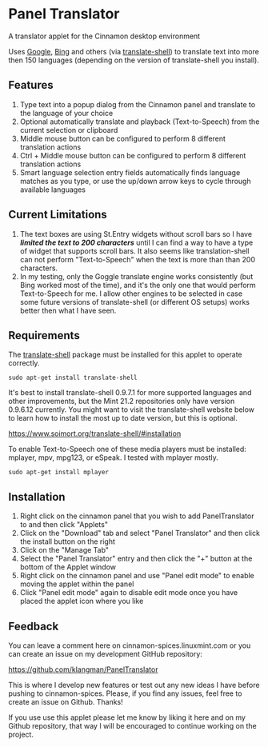 # Panel Translator
A translator applet for the Cinnamon desktop environment

Uses [Google](https://translate.google.com/), [Bing](https://www.bing.com/translator) and others (via [translate-shell](https://github.com/soimort/translate-shell)) to translate text into more then 150 languages (depending on the version of translate-shell you install).

## Features

1. Type text into a popup dialog from the Cinnamon panel and translate to the language of your choice
2. Optional automatically translate and playback (Text-to-Speech) from the current selection or clipboard
3. Middle mouse button can be configured to perform 8 different translation actions
4. Ctrl + Middle mouse button can be configured to perform 8 different translation actions
5. Smart language selection entry fields automatically finds language matches as you type, or use the up/down arrow keys to cycle through available languages

## Current Limitations

1. The text boxes are using St.Entry widgets without scroll bars so I have ***limited the text to 200 characters*** until I can find a way to have a type of widget that supports scroll bars. It also seems like translation-shell can not perform "Text-to-Speech" when the text is more than than 200 characters.
2. In my testing, only the Goggle translate engine works consistently (but Bing worked most of the time), and it's the only one that would perform Text-to-Speech for me. I allow other engines to be selected in case some future versions of translate-shell (or different OS setups) works better then what I have seen.

## Requirements

The [translate-shell](https://github.com/soimort/translate-shell) package must be installed for this applet to operate correctly.

```
sudo apt-get install translate-shell
```

It's best to install translate-shell 0.9.7.1 for more supported languages and other improvements, but the Mint 21.2 repositories only have version 0.9.6.12 currently. You might want to visit the translate-shell website below to learn how to install the most up to date version, but this is optional.

https://www.soimort.org/translate-shell/#installation

To enable Text-to-Speech one of these media players must be installed: mplayer, mpv, mpg123, or eSpeak. I tested with mplayer mostly.

```
sudo apt-get install mplayer
```

## Installation
1. Right click on the cinnamon panel that you wish to add PanelTranslator to and then click "Applets"
2. Click on the "Download" tab and select "Panel Translator" and then click the install button on the right
3. Click on the "Manage Tab"
4. Select the "Panel Translator" entry and then click the "+" button at the bottom of the Applet window
5. Right click on the cinnamon panel and use "Panel edit mode" to enable moving the applet within the panel
6. Click "Panel edit mode" again to disable edit mode once you have placed the applet icon where you like

## Feedback
You can leave a comment here on cinnamon-spices.linuxmint.com or you can create an issue on my development GitHub repository:

https://github.com/klangman/PanelTranslator

This is where I develop new features or test out any new ideas I have before pushing to cinnamon-spices.
Please, if you find any issues, feel free to create an issue on Github. Thanks!

If you use use this applet please let me know by liking it here and on my Github repository, that way I will be
encouraged to continue working on the project.

